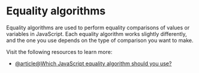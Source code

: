 # Equality algorithms

Equality algorithms are used to perform equality comparisons of values or variables in JavaScript. Each equality algorithm works slightly differently, and the one you use depends on the type of comparison you want to make.

Visit the following resources to learn more:

- [@article@Which JavaScript equality algorithm should you use?](https://developer.mozilla.org/en-US/docs/Web/JavaScript/Equality_comparisons_and_sameness)
